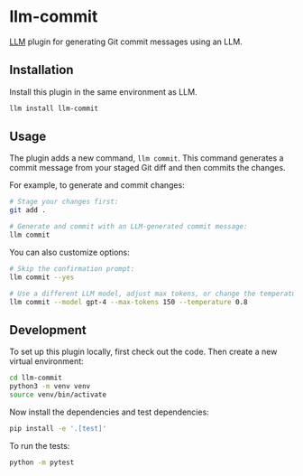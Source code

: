 # llm-commit

[LLM](https://llm.datasette.io/) plugin for generating Git commit messages using an LLM.  

## Installation

Install this plugin in the same environment as LLM.
```bash
llm install llm-commit
```

## Usage

The plugin adds a new command, `llm commit`. This command generates a commit message from your staged Git diff and then commits the changes.

For example, to generate and commit changes:
```bash
# Stage your changes first:
git add .

# Generate and commit with an LLM-generated commit message:
llm commit
```

You can also customize options:
```bash
# Skip the confirmation prompt:
llm commit --yes

# Use a different LLM model, adjust max tokens, or change the temperature:
llm commit --model gpt-4 --max-tokens 150 --temperature 0.8
```

## Development

To set up this plugin locally, first check out the code. Then create a new virtual environment:
```bash
cd llm-commit
python3 -m venv venv
source venv/bin/activate
```

Now install the dependencies and test dependencies:
```bash
pip install -e '.[test]'
```

To run the tests:
```bash
python -m pytest
```
